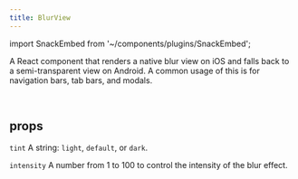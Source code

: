 ```yaml
---
title: BlurView
---
```


import SnackEmbed from '~/components/plugins/SnackEmbed';

A React component that renders a native blur view on iOS and falls back to a semi-transparent view on Android. A common usage of this is for navigation bars, tab bars, and modals.

<SnackEmbed snackId="Bkbb_XnHW" />

<br />

<SnackEmbed snackId="BJM8eV3rZ" />

## props

 `tint`
A string: `light`, `default`, or `dark`.

 `intensity`
A number from 1 to 100 to control the intensity of the blur effect.
